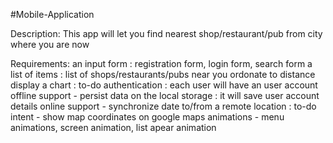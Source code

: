 #Mobile-Application

Description:
This app will let you find nearest shop/restaurant/pub from city where you are now

Requirements:
an input form : registration form, login form, search form
a list of items : list of shops/restaurants/pubs near you ordonate to distance
display a chart : to-do
authentication : each user will have an user account
offline support - persist data on the local storage : it will save user account details
online support - synchronize date to/from a remote location : to-do
intent - show map coordinates on google maps
animations - menu animations, screen animation, list apear animation
